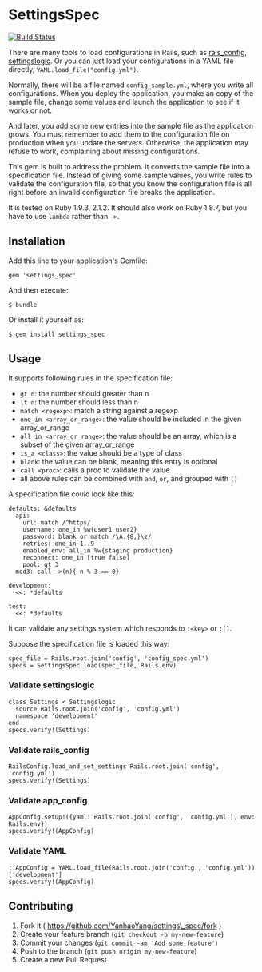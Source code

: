 # SettingsSpec

[![Build Status](https://travis-ci.org/YanhaoYang/settings_spec.svg?branch=master)](https://travis-ci.org/YanhaoYang/settings_spec)

There are many tools to load configurations in Rails, such as
[rais\_config](https://github.com/railsconfig/rails_config),
[settingslogic](https://github.com/binarylogic/settingslogic).
Or you can just load your configurations in a YAML file directly,
`YAML.load_file("config.yml")`.

Normally, there will be a file named `config_sample.yml`, where
you write all configurations. When you deploy the application,
you make an copy of the sample file, change some values and launch
the application to see if it works or not.

And later, you add some new entries into the sample file as the
application grows. You must remember to add them to the configuration
file on production when you update the servers. Otherwise, the
application may refuse to work, complaining about missing configurations.

This gem is built to address the problem. It converts the sample
file into a specification file. Instead of giving some sample values,
you write rules to validate the configuration file, so that you know
the configuration file is all right before an invalid configuration
file breaks the application.

It is tested on Ruby 1.9.3, 2.1.2. It should also work on Ruby 1.8.7,
but you have to use `lambda` rather than `->`.

## Installation

Add this line to your application's Gemfile:

    gem 'settings_spec'

And then execute:

    $ bundle

Or install it yourself as:

    $ gem install settings_spec

## Usage

It supports following rules in the specification file:

* `gt n`: the number should greater than n
* `lt n`: the number should less than n
* `match <regexp>`: match a string against a regexp
* `one_in <array_or_range>`: the value should be included in the given array\_or\_range
* `all_in <array_or_range>`: the value should be an array, which is a subset of the given array\_or\_range
* `is_a <class>`: the value should be a type of class
* `blank`: the value can be blank, meaning this entry is optional
* `call <proc>`: calls a proc to validate the value
* all above rules can be combined with `and`, `or`, and grouped with `()`

A specification file could look like this:

    defaults: &defaults
      api:
        url: match /^https/
        username: one_in %w{user1 user2}
        password: blank or match /\A.{8,}\z/
        retries: one_in 1..9
        enabled_env: all_in %w{staging production}
        reconnect: one_in [true false]
        pool: gt 3
      mod3: call ->(n){ n % 3 == 0}

    development:
      <<: *defaults

    test:
      <<: *defaults

It can validate any settings system which responds to `:<key>` or `:[]`.

Suppose the specification file is loaded this way:

    spec_file = Rails.root.join('config', 'config_spec.yml')
    specs = SettingsSpec.load(spec_file, Rails.env)

### Validate settingslogic

    class Settings < Settingslogic
      source Rails.root.join('config', 'config.yml')
      namespace 'development'
    end
    specs.verify!(Settings)

### Validate rails\_config

    RailsConfig.load_and_set_settings Rails.root.join('config', 'config.yml')
    specs.verify!(Settings)

### Validate app\_config

    AppConfig.setup!({yaml: Rails.root.join('config', 'config.yml'), env: Rails.env})
    specs.verify!(AppConfig)

### Validate YAML

    ::AppConfig = YAML.load_file(Rails.root.join('config', 'config.yml'))['development']
    specs.verify!(AppConfig)

## Contributing

1. Fork it ( https://github.com/YanhaoYang/settings\_spec/fork )
2. Create your feature branch (`git checkout -b my-new-feature`)
3. Commit your changes (`git commit -am 'Add some feature'`)
4. Push to the branch (`git push origin my-new-feature`)
5. Create a new Pull Request
